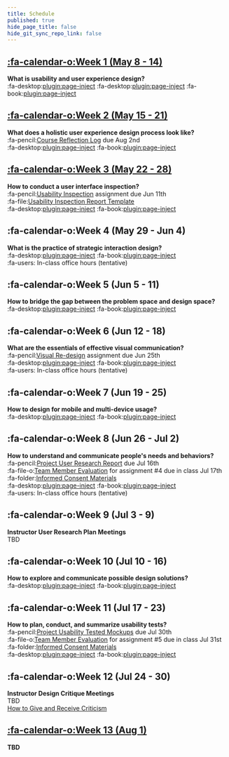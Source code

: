 ```yaml
---
title: Schedule
published: true
hide_page_title: false
hide_git_sync_repo_link: false
---
```


## [:fa-calendar-o:Week 1 (May 8 - 14)](/192/home/week-01)
**What is usability and user experience design?**  
:fa-desktop:[plugin:page-inject](/192/all-slides/week-01-1?template=partials/iframelinkonly)
:fa-desktop:[plugin:page-inject](/192/all-slides/week-01-2?template=partials/iframelinkonly)
:fa-book:[plugin:page-inject](/192/all-readings/week-01?template=partials/embedlycardlinkonly)  

## [:fa-calendar-o:Week 2 (May 15 - 21)](/192/home/week-02)
**What does a holistic user experience design process look like?**  
:fa-pencil:[Course Reflection Log](https://canvas.sfu.ca/courses/44038/assignments/347280) due Aug 2nd  
:fa-desktop:[plugin:page-inject](/192/all-slides/week-02?template=partials/iframelinkonly)
:fa-book:[plugin:page-inject](/192/all-readings/week-02?template=partials/embedlycardlinkonly)  

## [:fa-calendar-o:Week 3 (May 22 - 28)](/192/home/week-03)
**How to conduct a user interface inspection?**  
:fa-pencil:[Usability Inspection](https://canvas.sfu.ca/courses/44038/assignments/347284) assignment due Jun 11th  
:fa-file:[Usability Inspection Report Template](https://canvas.sfu.ca/courses/44038/files/folder/Handouts/Usability%20Inspection%20Report%20Template)  
:fa-desktop:[plugin:page-inject](/192/all-slides/week-03?template=partials/iframelinkonly)
:fa-book:[plugin:page-inject](/192/all-readings/week-03?template=partials/embedlycardlinkonly)  

## :fa-calendar-o:Week 4 (May 29 - Jun 4)
**What is the practice of strategic interaction design?**   
:fa-desktop:[plugin:page-inject](/192/all-pdf-slides/week-04?template=partials/pdflinkonly)
:fa-book:[plugin:page-inject](/192/all-readings/week-04?template=partials/embedlycardlinkonly)  
:fa-users: In-class office hours (tentative)

## :fa-calendar-o:Week 5 (Jun 5 - 11)
**How to bridge the gap between the problem space and design space?**   
:fa-desktop:[plugin:page-inject](/192/all-pdf-slides/week-05?template=partials/pdflinkonly)
:fa-book:[plugin:page-inject](/192/all-readings/week-05?template=partials/embedlycardlinkonly)  

## :fa-calendar-o:Week 6 (Jun 12 - 18)
**What are the essentials of effective visual communication?**   
:fa-pencil:[Visual Re-design](#) assignment due Jun 25th  
:fa-desktop:[plugin:page-inject](/192/all-pdf-slides/week-06?template=partials/pdflinkonly)
:fa-book:[plugin:page-inject](/192/all-readings/week-06?template=partials/embedlycardlinkonly)  
:fa-users: In-class office hours (tentative)  

## :fa-calendar-o:Week 7 (Jun 19 - 25)
**How to design for mobile and multi-device usage?**  
:fa-desktop:[plugin:page-inject](/192/all-pdf-slides/week-07?template=partials/pdflinkonly)
:fa-book:[plugin:page-inject](/192/all-readings/week-07?template=partials/embedlycardlinkonly)  

## :fa-calendar-o:Week 8 (Jun 26 - Jul 2)
**How to understand and communicate people's needs and behaviors?**   
:fa-pencil:[Project User Research Report](#) due Jul 16th  
:fa-file-o:[Team Member Evaluation](#) for  assignment #4 due in class Jul 17th  
:fa-folder:[Informed Consent Materials](#)  
:fa-desktop:[plugin:page-inject](/192/all-pdf-slides/week-08?template=partials/pdflinkonly)
:fa-book:[plugin:page-inject](/192/all-readings/week-08?template=partials/embedlycardlinkonly)  
:fa-users: In-class office hours (tentative)  

## :fa-calendar-o:Week 9 (Jul 3 - 9)
**Instructor User Research Plan Meetings**  
TBD

## :fa-calendar-o:Week 10 (Jul 10 - 16)
**How to explore and communicate possible design solutions?**  
:fa-desktop:[plugin:page-inject](/192/all-pdf-slides/week-10?template=partials/pdflinkonly)
:fa-book:[plugin:page-inject](/192/all-readings/week-10?template=partials/embedlycardlinkonly)  

## :fa-calendar-o:Week 11 (Jul 17 - 23)
**How to plan, conduct, and summarize usability tests?**   
:fa-pencil:[Project Usability Tested Mockups](#) due Jul 30th  
:fa-file-o:[Team Member Evaluation](#) for assignment #5 due in class Jul 31st  
:fa-folder:[Informed Consent Materials](#)  
:fa-desktop:[plugin:page-inject](/192/all-pdf-slides/week-11?template=partials/pdflinkonly)
:fa-book:[plugin:page-inject](/192/all-readings/week-11?template=partials/embedlycardlinkonly)  

## :fa-calendar-o:Week 12 (Jul 24 - 30)
**Instructor Design Critique Meetings**  
TBD  
<i class="fa fa-book" aria-hidden="true"></i> [How to Give and Receive Criticism](http://scottberkun.com/essays/35-how-to-give-and-receive-criticism/)

## [:fa-calendar-o:Week 13 (Aug 1)](/192/home/week-13)
**TBD**  
